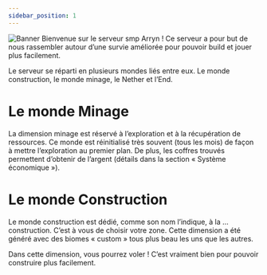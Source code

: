 ```yaml
---
sidebar_position: 1
---
```


![Banner](https://media.discordapp.net/attachments/1040672846613065758/1048378207528816760/si_tu_lis_sa_tes_sympa_mec.png?width=1192&height=670)
Bienvenue sur le serveur smp Arryn ! Ce serveur a pour but de nous rassembler autour d’une survie améliorée pour pouvoir build et jouer plus facilement.

Le serveur se réparti en plusieurs mondes liés entre eux. Le monde construction, le monde minage, le Nether et l’End.

# Le monde Minage
La dimension minage est réservé à l’exploration et à la récupération de ressources. Ce monde est réinitialisé très souvent (tous les mois) de façon à mettre l’exploration au premier plan. De plus, les coffres trouvés permettent d’obtenir de l’argent (détails dans la section « Système économique »).

# Le monde Construction
Le monde construction est dédié, comme son nom l’indique, à la … construction. C’est à vous de choisir votre zone. Cette dimension a été généré avec des biomes
« custom » tous plus beau les uns que les autres.

Dans cette dimension, vous pourrez voler ! C’est vraiment bien pour pouvoir construire plus facilement.
